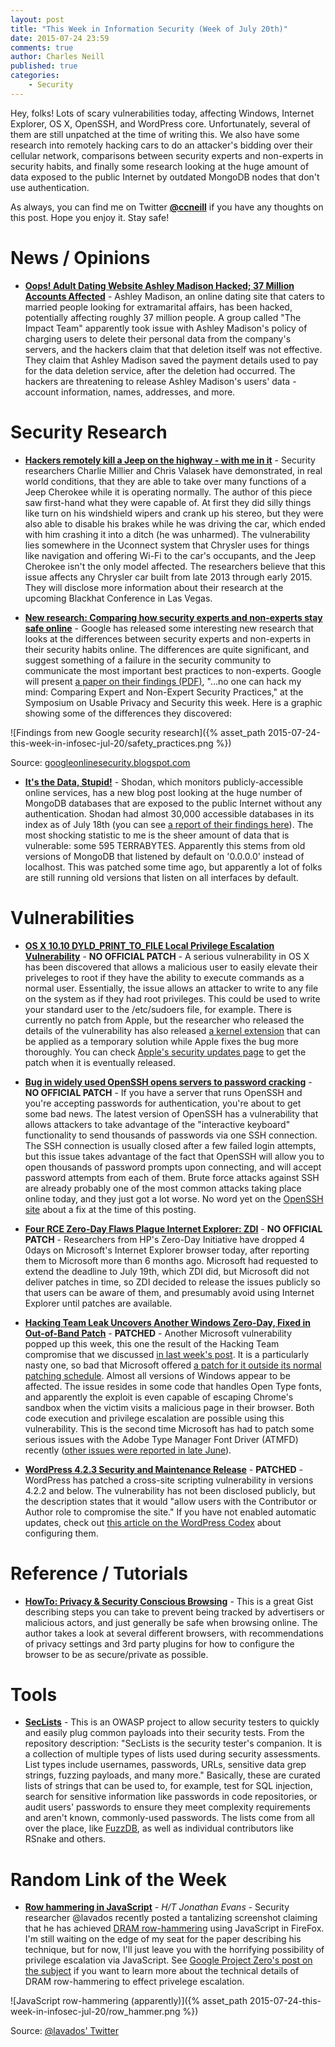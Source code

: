 ```yaml
---
layout: post
title: "This Week in Information Security (Week of July 20th)"
date: 2015-07-24 23:59
comments: true
author: Charles Neill
published: true
categories:
    - Security
---
```


Hey, folks! Lots of scary vulnerabilities today, affecting Windows, Internet Explorer, OS X, OpenSSH, and WordPress core. Unfortunately, several of them are still unpatched at the time of writing this. We also have some research into remotely hacking cars to do an attacker's bidding over their cellular network, comparisons between security experts and non-experts in security habits, and finally some research looking at the huge amount of data exposed to the public Internet by outdated MongoDB nodes that don't use authentication. 

As always, you can find me on Twitter [__@ccneill__][twitter] if you have any thoughts on this post. Hope you enjoy it. Stay safe!


<!-- more -->

# News / Opinions

- [__Oops! Adult Dating Website Ashley Madison Hacked; 37 Million Accounts Affected__][ashley_madison] - Ashley Madison, an online dating site that caters to married people looking for extramarital affairs, has been hacked, potentially affecting roughly 37 million people. A group called "The Impact Team" apparently took issue with Ashley Madison's policy of charging users to delete their personal data from the company's servers, and the hackers claim that that deletion itself was not effective. They claim that Ashley Madison saved the payment details used to pay for the data deletion service, after the deletion had occurred. The hackers are threatening to release Ashley Madison's users' data - account information, names, addresses, and more.

# Security Research

- [__Hackers remotely kill a Jeep on the highway - with me in it__][jeep] - Security researchers Charlie Millier and Chris Valasek have demonstrated, in real world conditions, that they are able to take over many functions of a Jeep Cherokee while it is operating normally. The author of this piece saw first-hand what they were capable of. At first they did silly things like turn on his windshield wipers and crank up his stereo, but they were also able to disable his brakes while he was driving the car, which ended with him crashing it into a ditch (he was unharmed). The vulnerability lies somewhere in the Uconnect system that Chrysler uses for things like navigation and offering Wi-Fi to the car's occupants, and the Jeep Cherokee isn't the only model affected. The researchers believe that this issue affects any Chrysler car built from late 2013 through early 2015. They will disclose more information about their research at the upcoming Blackhat Conference in Las Vegas.

- [__New research: Comparing how security experts and non-experts stay safe online__][safety] - Google has released some interesting new research that looks at the differences between security experts and non-experts in their security habits online. The differences are quite significant, and suggest something of a failure in the security community to communicate the most important best practices to non-experts. Google will present [a paper on their findings (PDF)][safety_pdf], "...no one can hack my mind: Comparing Expert and Non-Expert Security Practices," at the Symposium on Usable Privacy and Security this week. Here is a graphic showing some of the differences they discovered:

![Findings from new Google security research]({% asset_path 2015-07-24-this-week-in-infosec-jul-20/safety_practices.png %})

Source: [googleonlinesecurity.blogspot.com][safety]

- [__It's the Data, Stupid!__][mongodb] - Shodan, which monitors publicly-accessible online services, has a new blog post looking at the huge number of MongoDB databases that are exposed to the public Internet without any authentication. Shodan had almost 30,000 accessible databases in its index as of July 18th (you can see [a report of their findings here][mongodb_report]). The most shocking statistic to me is the sheer amount of data that is vulnerable: some 595 TERRABYTES. Apparently this stems from old versions of MongoDB that listened by default on '0.0.0.0' instead of localhost. This was patched some time ago, but apparently a lot of folks are still running old versions that listen on all interfaces by default.

# Vulnerabilities

- [__OS X 10.10 DYLD_PRINT_TO_FILE Local Privilege Escalation Vulnerability__][os_x] - __NO OFFICIAL PATCH__ - A serious vulnerability in OS X has been discovered that allows a malicious user to easily elevate their priveleges to root if they have the ability to execute commands as a normal user. Essentially, the issue allows an attacker to write to any file on the system as if they had root privileges. This could be used to write your standard user to the /etc/sudoers file, for example. There is currently no patch from Apple, but the researcher who released the details of the vulnerability has also released [a kernel extension][os_x_kernel] that can be applied as a temporary solution while Apple fixes the bug more thoroughly. You can check [Apple's security updates page][os_x_security] to get the patch when it is eventually released.

- [__Bug in widely used OpenSSH opens servers to password cracking__][openssh] - __NO OFFICIAL PATCH__ - If you have a server that runs OpenSSH and you're accepting passwords for authentication, you're about to get some bad news. The latest version of OpenSSH has a vulnerability that allows attackers to take advantage of the "interactive keyboard" functionality to send thousands of passwords via one SSH connection. The SSH connection is usually closed after a few failed login attempts, but this issue takes advantage of the fact that OpenSSH will allow you to open thousands of password prompts upon connecting, and will accept password attempts from each of them. Brute force attacks against SSH are already probably one of the most common attacks taking place online today, and they just got a lot worse. No word yet on the [OpenSSH site][openssh_security] about a fix at the time of this posting.

- [__Four RCE Zero-Day Flaws Plague Internet Explorer: ZDI__][ie] - __NO OFFICIAL PATCH__ - Researchers from HP's Zero-Day Initiative have dropped 4 0days on Microsoft's Internet Explorer browser today, after reporting them to Microsoft more than 6 months ago. Microsoft had requested to extend the deadline to July 19th, which ZDI did, but Microsoft did not deliver patches in time, so ZDI decided to release the issues publicly so that users can be aware of them, and presumably avoid using Internet Explorer until patches are available.

- [__Hacking Team Leak Uncovers Another Windows Zero-Day, Fixed in Out-of-Band Patch__][windows_font] - __PATCHED__ - Another Microsoft vulnerability popped up this week, this one the result of the Hacking Team compromise that we discussed [in last week's post][last_week]. It is a particularly nasty one, so bad that Microsoft offered [a patch for it outside its normal patching schedule][windows_font_patch]. Almost all versions of Windows appear to be affected. The issue resides in some code that handles Open Type fonts, and apparently the exploit is even capable of escaping Chrome's sandbox when the victim visits a malicious page in their browser. Both code execution and privilege escalation are possible using this vulnerability. This is the second time Microsoft has had to patch some serious issues with the Adobe Type Manager Font Driver (ATMFD) recently ([other issues were reported in late June][windows_font_2]).

- [__WordPress 4.2.3 Security and Maintenance Release__][wp_vuln] - __PATCHED__ - WordPress has patched a cross-site scripting vulnerability in versions 4.2.2 and below. The vulnerability has not been disclosed publicly, but the description states that it would "allow users with the Contributor or Author role to compromise the site." If you have not enabled automatic updates, check out [this article on the WordPress Codex][wp_auto_update] about configuring them.

# Reference / Tutorials

- [__HowTo: Privacy & Security Conscious Browsing__][browser_howto] - This is a great Gist describing steps you can take to prevent being tracked by advertisers or malicious actors, and just generally be safe when browsing online. The author takes a look at several different browsers, with recommendations of privacy settings and 3rd party plugins for how to configure the browser to be as secure/private as possible.

# Tools

- [__SecLists__][seclists] - This is an OWASP project to allow security testers to quickly and easily plug common payloads into their security tests. From the repository description: "SecLists is the security tester's companion. It is a collection of multiple types of lists used during security assessments. List types include usernames, passwords, URLs, sensitive data grep strings, fuzzing payloads, and many more." Basically, these are curated lists of strings that can be used to, for example, test for SQL injection, search for sensitive information like passwords in code repositories, or audit users' passwords to ensure they meet complexity requirements and aren't known, commonly-used passwords. The lists come from all over the place, like [FuzzDB][fuzzdb], as well as individual contributors like RSnake and others.

# Random Link of the Week

- [__Row hammering in JavaScript__][row_hammering] - _H/T Jonathan Evans_ - Security researcher @lavados recently posted a tantalizing screenshot claiming that he has achieved [DRAM row-hammering][row_hammering2] using JavaScript in FireFox. I'm still waiting on the edge of my seat for the paper describing his technique, but for now, I'll just leave you with the horrifying possibility of privilege escalation via JavaScript. See [Google Project Zero's post on the subject][gpz_dram] if you want to learn more about the technical details of DRAM row-hammering to effect privelege escalation.

![JavaScript row-hammering (apparently)]({% asset_path 2015-07-24-this-week-in-infosec-jul-20/row_hammer.png %})

Source: [@lavados' Twitter][row_hammering]


[twitter]: https://twitter.com/ccneill

[ashley_madison]: http://thehackernews.com/2015/07/adult-dating-website.html

[jeep]: http://www.wired.com/2015/07/hackers-remotely-kill-jeep-highway/
[safety]: http://googleonlinesecurity.blogspot.com/2015/07/new-research-comparing-how-security.html
[safety_pdf]: https://www.usenix.org/system/files/conference/soups2015/soups15-paper-ion.pdf
[mongodb]: http://thehackernews.com/2015/07/MongoDB-Database-hacking-tool.html
[mongodb_report]: https://www.shodan.io/report/OID7V1zw

[os_x]: https://www.sektioneins.de/en/blog/15-07-07-dyld_print_to_file_lpe.html
[os_x_kernel]: https://github.com/sektioneins/SUIDGuard
[os_x_security]: https://support.apple.com/en-us/HT201222
[openssh]: http://arstechnica.com/security/2015/07/bug-in-widely-used-openssh-opens-servers-to-password-cracking/
[openssh_security]: http://www.openssh.com/security.html
[ie]: http://www.securityweek.com/four-rce-zero-day-flaws-plague-internet-explorer-zdi
[windows_font]: http://blog.trendmicro.com/trendlabs-security-intelligence/hacking-team-leak-uncovers-another-windows-zero-day-ms-releases-patch/
[windows_font_patch]: https://technet.microsoft.com/library/security/MS15-078
[windows_font_2]: http://j00ru.vexillium.org/?p=2520
[last_week]: https://developer.rackspace.com/blog/this-week-in-infosec-jul-13/
[wp_vuln]: https://wordpress.org/news/2015/07/wordpress-4-2-3/
[wp_auto_update]: https://codex.wordpress.org/Configuring_Automatic_Background_Updates

[browser_howto]: https://gist.github.com/atcuno/3425484ac5cce5298932

[seclists]: https://github.com/danielmiessler/SecLists
[fuzzdb]: https://code.google.com/p/fuzzdb/

[row_hammering]: https://twitter.com/lavados/status/619164699972792320
[row_hammering2]: https://en.wikipedia.org/wiki/Row_hammer
[gpz_dram]: http://googleprojectzero.blogspot.com/2015/03/exploiting-dram-rowhammer-bug-to-gain.html
